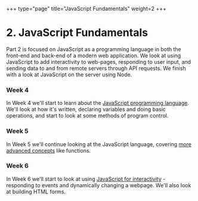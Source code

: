 +++
type="page"
title="JavaScript Fundamentals"
weight=2
+++

# 2. JavaScript Fundamentals

Part 2 is focused on JavaScript as a programming language in both the front-end and back-end of a modern web application. We look at using JavaScript to add interactivity to web-pages, responding to user input, and sending data to and from remote servers through API requests. We finish with a look at JavaScript on the server using Node.

### Week 4

In Week 4 we'll start to learn about the [JavaScript programming language](part-2/intro-to-js). We'll look at how it's written, declaring variables and doing basic operations, and start to look at some methods of program control.

### Week 5

In Week 5 we'll continue looking at the JavaScript language, covering [more advanced concepts](part-2/more-js) like functions.

### Week 6

In Week 6 we'll start to look at using [JavaScript for interactivity](part-2/forms-events-dom) - responding to events and dynamically changing a webpage. We'll also look at building HTML forms.